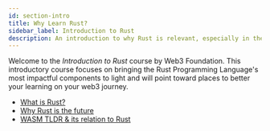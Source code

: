 ```yaml
---
id: section-intro
title: Why Learn Rust?
sidebar_label: Introduction to Rust
description: An introduction to why Rust is relevant, especially in the context of web3.
---
```


Welcome to the *Introduction to Rust* course by Web3 Foundation. This introductory course focuses on bringing the Rust Programming Language's most impactful components to light and will point toward places to better your learning on your web3 journey.

- [What is Rust?](./what-is-rust.md)
- [Why Rust is the future](./why-rust.md)
- [WASM TLDR & its relation to Rust](./wasm-tldr.md)
